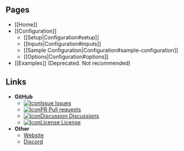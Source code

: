 ## Pages
- [[Home]]
- [[Configuration]]
  - [[Setup|Configuration#setup]]
  - [[Inputs|Configuration#inputs]]
  - [[Sample Configuration|Configuration#sample-configuration]]
  - [[Options|Configuration#options]]
- [[Examples]] (Deprecated. Not recommended)

## Links
- **GitHub**
  - [![IconIssue] Issues][issues]
  - [![IconPR] Pull requests][pr]
  - [![IconDiscussion] Discussions][discussions]
  - [![IconLicense] License][license]
- **Other**
  - [Website]
  - [Discord]

[issues]: https://github.com/Readme-Workflows/recent-activity/issues
[pr]: https://github.com/Readme-Workflows/recent-activity/pulls
[discussions]: https://github.com/Readme-Workflows/recent-activity/discussions
[license]: https://github.com/Readme-Workflows/recent-activity/blob/main/LICENSE

[website]: https://readme-workflows.github.io/recent-activity/
[discord]: https://discord.gg/aR6TcVzpbF

<!-- Icons -->
[IconIssue]: https://cdn.jsdelivr.net/gh/Readme-Workflows/Readme-Icons@main/icons/octicons/IssueNeutral.svg
[IconPR]: https://cdn.jsdelivr.net/gh/Readme-Workflows/Readme-Icons@main/icons/octicons/PullRequestNeutral.svg
[IconDiscussion]: https://cdn.jsdelivr.net/gh/Readme-Workflows/Readme-Icons@main/icons/octicons/Discussions.svg
[IconLicense]: https://cdn.jsdelivr.net/gh/Readme-Workflows/Readme-Icons@main/icons/octicons/License.svg

